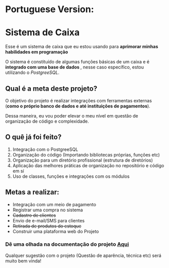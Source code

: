 <h1>Portuguese Version:</h1>

<h1>Sistema de Caixa</h1>
<p>Esse é um sistema de caixa que eu estou usando para <b> aprimorar minhas habilidades em programação </b>
<p> O sistema é constituído de algumas funções básicas de um caixa e é <b>integrado com uma base de dados </b>, nesse caso específico, estou utilizando o <em>PostgreeSQL</em>.

<h2> Qual é a meta deste projeto?</h2>
        <p>O objetivo do projeto é realizar integrações com ferramentas externas 
        (<b>como o próprio <strong>banco de dados</strong> e até instituições de pagamentos</b>).
        <p>Dessa maneira, eu vou poder elevar o meu nível em questão de organização de código e complexidade.

<h2>O quê já foi feito?</h2>
        <ol>
                <li>Integração com o PostgreeSQL</li>
                <li>Organização do código (Importando bibliotecas próprias, funções etc)</li>
	            <li>Organização para um diretório profissional (estrutura de diretórios)</li>
                <li>Aplicação das melhores práticas de organização no repositório e código
                em sí</li>
                <li>Uso de classes, funções e integrações com os módulos</li>
        </ol>

<h2>Metas a realizar:</h2>
        <ul>
                <li>Integração com um meio de pagamento</li>
                <li>Registrar uma compra no sistema</li>
                <li><s>Cadastro de clientes</s></li>
                <li>Envio de e-mail/SMS para clientes</li>
                <li><s>Retirada de produtos do estoque</s></li>
                <li>Construir uma plataforma web do Projeto
        </ul>

<h3>Dê uma olhada na documentação do projeto
<a href="./docs/LIBRARIES.md">Aqui</a></h3>

<p>Qualquer sugestão com o projeto (Questão de aparência, técnica etc) será muito bem vinda!</p>

